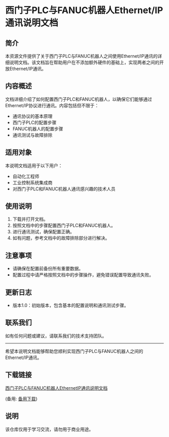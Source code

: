 # 西门子PLC与FANUC机器人Ethernet/IP通讯说明文档

## 简介
本资源文件提供了关于西门子PLC与FANUC机器人之间使用Ethernet/IP通讯的详细说明文档。该文档旨在帮助用户在不添加额外硬件的基础上，实现两者之间的开放Ethernet/IP通讯。

## 内容概述
文档详细介绍了如何配置西门子PLC和FANUC机器人，以确保它们能够通过Ethernet/IP协议进行通讯。内容包括但不限于：

- 通讯协议的基本原理
- 西门子PLC的配置步骤
- FANUC机器人的配置步骤
- 通讯测试与故障排除

## 适用对象
本说明文档适用于以下用户：

- 自动化工程师
- 工业控制系统集成商
- 对西门子PLC和FANUC机器人通讯感兴趣的技术人员

## 使用说明
1. 下载并打开文档。
2. 按照文档中的步骤配置西门子PLC和FANUC机器人。
3. 进行通讯测试，确保配置正确。
4. 如有问题，参考文档中的故障排除部分进行解决。

## 注意事项
- 请确保在配置前备份所有重要数据。
- 配置过程中请严格按照文档中的步骤操作，避免错误配置导致通讯失败。

## 更新日志
- 版本1.0：初始版本，包含基本的配置说明和通讯测试步骤。

## 联系我们
如有任何问题或建议，请联系我们的技术支持团队。

---

希望本说明文档能够帮助您顺利实现西门子PLC与FANUC机器人之间的Ethernet/IP通讯。

## 下载链接
[西门子PLC与FANUC机器人EthernetIP通讯说明文档]() 

(备用: [备用下载](https://pan.baidu.com/s/1IfUBtazYGM0L6PsvGCOF9A?pwd=1234))

## 说明

该仓库仅用于学习交流，请勿用于商业用途。
